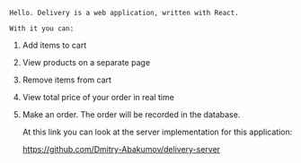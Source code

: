     Hello. Delivery is a web application, written with React.

    With it you can:

1. Add items to cart
2. View products on a separate page
3. Remove items from cart
4. View total price of your order in real time
5. Make an order. The order will be recorded in the database.

   At this link you can look at the server implementation for this application:

   https://github.com/Dmitry-Abakumov/delivery-server
